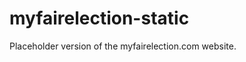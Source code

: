 myfairelection-static
=====================

Placeholder version of the myfairelection.com website.


